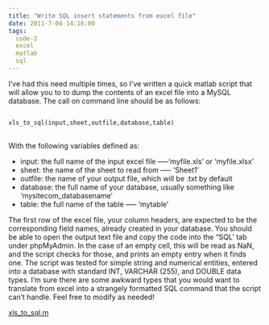 ```yaml
---
title: "Write SQL insert statements from excel file"
date: 2011-7-04 14:16:00
tags:
  code-2
  excel
  matlab
  sql
---
```



I’ve had this need multiple times, so I’ve written a quick matlab script that will allow you to to dump the contents of an excel file into a MySQL database. The call on command line should be as follows:

<pre>
<code>
xls_to_sql(input,sheet,outfile,database,table)
</code>
</pre>

With the following variables defined as:

- input: the full name of the input excel file —–‘myfile.xls’ or ‘myfile.xlsx’
- sheet: the name of the sheet to read from —– ‘Sheet1’
- outfile: the name of your output file, which will be .txt by default
- database: the full name of your database, usually something like ‘mysitecom_databasename’
- table: the full name of the table —– ‘mytable’

The first row of the excel file, your column headers, are expected to be the corresponding field names, already created in your database. You should be able to open the output text file and copy the code into the “SQL’ tab under phpMyAdmin. In the case of an empty cell, this will be read as NaN, and the script checks for those, and prints an empty entry when it finds one. The script was tested for simple string and numerical entities, entered into a database with standard INT, VARCHAR (255), and DOUBLE data types. I’m sure there are some awkward types that you would want to translate from excel into a strangely formatted SQL command that the script can’t handle. Feel free to modify as needed!

[xls_to_sql.m](https://gist.github.com/vsoch/8247548#file-xls_to_sql-m)



